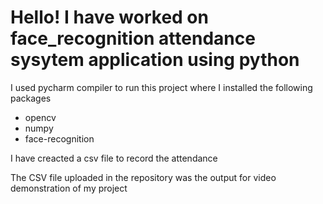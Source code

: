 # Hello! I have worked on face_recognition attendance sysytem application using python

I used pycharm compiler to run this project
where I installed the following packages
- opencv
- numpy
- face-recognition

I have creacted a csv file to record the attendance 

The CSV file uploaded in the repository was the output for video demonstration of my project

